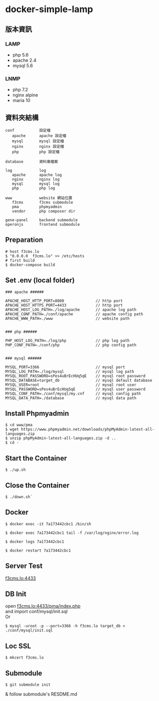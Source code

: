 # docker-simple-lamp  


## 版本資訊

### LAMP 
+ php 5.6
+ apache 2.4
+ mysql 5.6

### LNMP
+ php 7.2
+ nginx alpine
+ maria 10


## 資料夾結構

```
conf           設定檔  
   apache      apache 設定檔  
   mysql       mysql 設定檔  
   nginx       nginx 設定檔
   php         php 設定檔  

database       資料庫檔案  

log            log  
   apache      apache log  
   nginx       nginx log  
   mysql       mysql log  
   php         php log  

www            website 網站位置  
   f3cms       f3cms submodule
   pma         phpmyadmin 
   vendor      php composer dir

gene-panel     backend submodule
operonjs       frontend submodule
```


## Preparation

```
# host f3cms.lo
$ "0.0.0.0  f3cms.lo" >> /etc/hosts
# first build
$ docker-compose build
```


## Set .env (local folder)

```
### apache ######

APACHE_HOST_HTTP_PORT=8080              // http port  
APACHE_HOST_HTTPS_PORT=4433             // http port  
APACHE_HOST_LOG_PATH=./log/apache       // apache log path  
APACHE_CONF_PATH=./conf/apache          // apache config path
APACHE_WWW_PATH=./www                   // website path


### php ######

PHP_HOST_LOG_PATH=./log/php             // php log path
PHP_CONF_PATH=./conf/php                // php config path


### mysql ######

MYSQL_PORT=3366                         // mysql port
MYSQL_LOG_PATH=./log/mysql              // mysql log path
MYSQL_ROOT_PASSWORD=sPes4uBrEcHUq5qE    // mysql root password
MYSQL_DATABASE=target_db                // mysql default database
MYSQL_USER=root                         // mysql root user
MYSQL_PASSWORD=sPes4uBrEcHUq5qE         // mysql user password
MYSQL_CONF_PATH=./conf/mysql/my.cnf     // mysql config path
MYSQL_DATA_PATH=./database              // mysql data path
```


## Install Phpmyadmin
```
$ cd www/pma
$ wget https://www.phpmyadmin.net/downloads/phpMyAdmin-latest-all-languages.zip
$ unzip phpMyAdmin-latest-all-languages.zip -d ..
$ cd -
```


## Start the Container

```
$ ./up.sh
```

## Close the Container

```
$ ./down.sh`  
```

## Docker

```
$ docker exec -it 7a173442cbc1 /bin/sh

$ docker exec 7a173442cbc1 tail -f /var/log/nginx/error.log

$ docker logs 7a173442cbc1

$ docker restart 7a173442cbc1
```


## Server Test
[f3cms.lo:4433](https://f3cms.lo:4433/)


## DB Init
open [f3cms.lo:4433/pma/index.php](https://f3cms.lo:4433/pma/index.php)  
and import conf/mysql/init.sql  
Or
```
$ mysql -uroot -p --port=3366 -h f3cms.lo target_db < ./conf/mysql/init.sql
```

## Loc SSL

```
$ mkcert f3cms.lo
```

## Submodule
```
$ git submodule init
```
& follow submodule's RESDME.md
